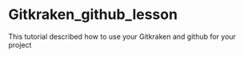 # Gitkraken_github_lesson
This tutorial described how to use your Gitkraken and github for your project
